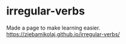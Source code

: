 # irregular-verbs
Made a page to make learning easier.
https://ziebamikolaj.github.io/irregular-verbs/
